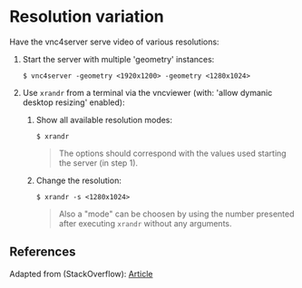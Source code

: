 # Resolution variation

Have the vnc4server serve video of various resolutions:

1. Start the server with multiple 'geometry' instances:

	```
	$ vnc4server -geometry <1920x1200> -geometry <1280x1024>
	```

2. Use `xrandr` from a terminal via the vncviewer (with: 'allow dymanic desktop resizing' enabled):

	1. Show all available resolution modes:

		```
		$ xrandr
		```
		> The options should correspond with the values used starting the server (in step 1).

	2. Change the resolution:

	 	```
		$ xrandr -s <1280x1024>
		```

		> Also a "mode" can be choosen by using the number presented after executing `xrandr` without any arguments.


## References

Adapted from (StackOverflow): [Article][1]


<!-- REFERENCES -->

[1]:http://stackoverflow.com/a/8388065/6737459

